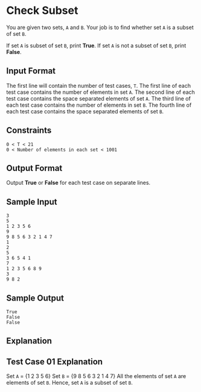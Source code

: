 # Check Subset

You are given two sets, `A` and `B`.
Your job is to find whether set `A` is a subset of set `B`.

If set `A` is subset of set `B`, print **True**.
If set `A` is not a subset of set `B`, print **False**.

## Input Format

The first line will contain the number of test cases, `T`.
The first line of each test case contains the number of elements in set `A`.
The second line of each test case contains the space separated elements of set `A`.
The third line of each test case contains the number of elements in set `B`.
The fourth line of each test case contains the space separated elements of set `B`.

## Constraints
```
0 < T < 21
0 < Number of elements in each set < 1001
```

## Output Format

Output **True** or **False** for each test case on separate lines.

## Sample Input
```
3
5
1 2 3 5 6
9
9 8 5 6 3 2 1 4 7
1
2
5
3 6 5 4 1
7
1 2 3 5 6 8 9
3
9 8 2
```

## Sample Output
```
True 
False
False
```

## Explanation

## Test Case 01 Explanation

Set `A` = {1 2 3 5 6}
Set `B` = {9 8 5 6 3 2 1 4 7}
All the elements of set `A` are elements of set `B`.
Hence, set `A` is a subset of set `B`.